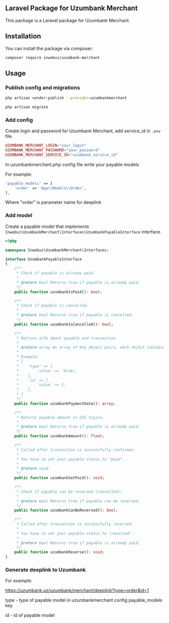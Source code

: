 ## Laravel Package for Uzumbank Merchant

This package is a Laravel package for Uzumbank Merchant.

## Installation

You can install the package via composer:

```bash
composer require inwebuz/uzumbank-merchant
```

## Usage

### Publish config and migrations

```bash
php artisan vendor:publish --provider=uzumbankmerchant
```

```bash
php artisan migrate
```

### Add config

Create login and password for Uzumbank Merchant, add service_id in `.env` file.

```php
UZUMBANK_MERCHANT_LOGIN="your_login"
UZUMBANK_MERCHANT_PASSWORD="your_password"
UZUMBANK_MERCHANT_SERVICE_ID="uzumbank_service_id"
```

In uzumbankmerchant.php config file write your payable models

For example:

```php
'payable_models' => [
    'order' => 'App\\Models\\Order',
],
```

Where "order" is parameter name for deeplink

### Add model

Create a payable model that implements `Inwebuz\UzumbankMerchant\Interfaces\UzumbankPayableInterface` interface.

```php
<?php

namespace Inwebuz\UzumbankMerchant\Interfaces;

interface UzumbankPayableInterface
{
    /**
     * Check if payable is already paid.
     *
     * @return bool Returns true if payable is already paid.
     */
    public function uzumbankIsPaid(): bool;

    /**
     * Check if payable is cancelled.
     *
     * @return bool Returns true if payable is cancelled.
     */
    public function uzumbankIsCancelled(): bool;

    /**
     * Retruns info about payable and transaction
     *
     * @return array An array of key object pairs, each object contains "value" key and value of that key.
     *
     * Example:
     * [
     *    'type' => [
     *        'value' => 'Order,
     *    ],
     *    'id' => [
     *        'value' => 1,
     *    ],
     * ]
     */
    public function uzumbankPaymentData(): array;

    /**
     * Returns payable amount in UZS tiyins.
     *
     * @return bool Returns true if payable is already paid.
     */
    public function uzumbankAmount(): float;

    /**
     * Called after transaction is successfully confirmes.
     *
     * You have to set your payable status to "paid".
     *
     * @return void.
     */
    public function uzumbankSetPaid(): void;

    /**
     * Check if payable can be reversed (cancelled);
     *
     * @return bool Returns true if payable can be reversed.
     */
    public function uzumbankCanBeReversed(): bool;

    /**
     * Called after transaction is successfully reversed.
     *
     * You have to set your payable status to "reversed".
     *
     * @return bool Returns true if payable is already paid.
     */
    public function uzumbankReverse(): void;
}
```

### Generate deeplink to Uzumbank

For example:

https://uzumbank.uz/uzumbank/merchant/deeplink?type=order&id=1

type - type of payable model in uzumbankmerchant config payable_models key

id - id of payable model
